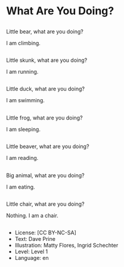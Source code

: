 # What Are You Doing?

##
Little bear, what are you doing?

I am climbing.

##
Little skunk, what are you doing?

I am running.

##
Little duck, what are you doing?

I am swimming.

##
Little frog, what are you doing?

I am sleeping.

##
Little beaver, what are you doing?

I am reading.

##
Big animal, what are you doing?

I am eating.

##
Little chair, what are you doing?

Nothing. I am a chair.

##
* License: [CC BY-NC-SA]
* Text: Dave Prine
* Illustration: Matty Flores, Ingrid Schechter
* Level: Level 1
* Language: en
